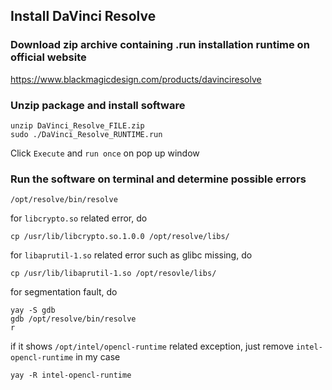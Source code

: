 ## Install DaVinci Resolve

### Download zip archive containing .run installation runtime on official website
https://www.blackmagicdesign.com/products/davinciresolve

### Unzip package and install software
```
unzip DaVinci_Resolve_FILE.zip
sudo ./DaVinci_Resolve_RUNTIME.run
```
Click `Execute` and `run once` on pop up window

### Run the software on terminal and determine possible errors
```
/opt/resolve/bin/resolve
```

for `libcrypto.so` related error, do
```
cp /usr/lib/libcrypto.so.1.0.0 /opt/resolve/libs/
```
for `libaprutil-1.so` related error such as glibc missing, do
```
cp /usr/lib/libaprutil-1.so /opt/resovle/libs/
```
for segmentation fault, do
```
yay -S gdb
gdb /opt/resolve/bin/resolve
r
```
if it shows `/opt/intel/opencl-runtime` related exception, just remove `intel-opencl-runtime` in my case
```
yay -R intel-opencl-runtime
```
